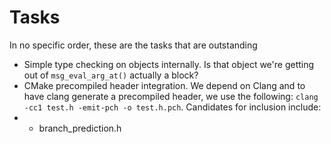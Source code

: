 # Tasks

In no specific order, these are the tasks that are outstanding

* Simple type checking on objects internally. Is that object we're getting out of `msg_eval_arg_at()` actually a block?
* CMake precompiled header integration. We depend on Clang and to have clang generate a precompiled header, we use the following: `clang -cc1 test.h -emit-pch -o test.h.pch`. Candidates for inclusion include:
* * branch_prediction.h
